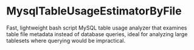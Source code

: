 # MysqlTableUsageEstimatorByFile
Fast, lightweight bash script MySQL table usage analyzer that examines table file metadata instead of database queries, ideal for analyzing large tablesets where querying would be impractical.
